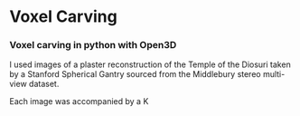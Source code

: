 # Voxel Carving
### Voxel carving in python with Open3D

I used images of a plaster reconstruction of the Temple of the Diosuri taken by a Stanford Spherical Gantry sourced from the Middlebury stereo multi-view dataset.

Each image was accompanied by a K

